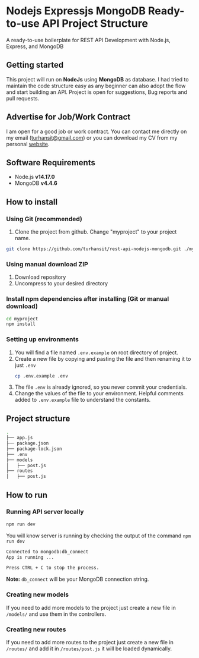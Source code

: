# Nodejs Expressjs MongoDB Ready-to-use API Project Structure

A ready-to-use boilerplate for REST API Development with Node.js, Express, and MongoDB

## Getting started

This project will run on **NodeJs** using **MongoDB** as database. I had tried to maintain the code structure easy as any beginner can also adopt the flow and start building an API. Project is open for suggestions, Bug reports and pull requests.

## Advertise for Job/Work Contract

I am open for a good job or work contract. You can contact me directly on my email ([turhansit@gmail.com](mailto:turhansit@gmail.com "turhansit@gmail.com")) or you can download my CV from my personal [website](https://github.com/turhansit/).

## Software Requirements

- Node.js **v14.17.0**
- MongoDB **v4.4.6**

## How to install

### Using Git (recommended)

1.  Clone the project from github. Change "myproject" to your project name.

```bash
git clone https://github.com/turhansit/rest-api-nodejs-mongodb.git ./myproject
```

### Using manual download ZIP

1.  Download repository
2.  Uncompress to your desired directory

### Install npm dependencies after installing (Git or manual download)

```bash
cd myproject
npm install
```

### Setting up environments

1.  You will find a file named `.env.example` on root directory of project.
2.  Create a new file by copying and pasting the file and then renaming it to just `.env`
    ```bash
    cp .env.example .env
    ```
3.  The file `.env` is already ignored, so you never commit your credentials.
4.  Change the values of the file to your environment. Helpful comments added to `.env.example` file to understand the constants.

## Project structure

```sh
.
├── app.js
├── package.json
├── package-lock.json
├── .env
├── models
│   ├── post.js
├── routes
│   ├── post.js
```

## How to run

### Running API server locally

```bash
npm run dev
```

You will know server is running by checking the output of the command `npm run dev`

```bash
Connected to mongodb:db_connect
App is running ...

Press CTRL + C to stop the process.
```

**Note:** `db_connect` will be your MongoDB connection string.

### Creating new models

If you need to add more models to the project just create a new file in `/models/` and use them in the controllers.

### Creating new routes

If you need to add more routes to the project just create a new file in `/routes/` and add it in `/routes/post.js` it will be loaded dynamically.

